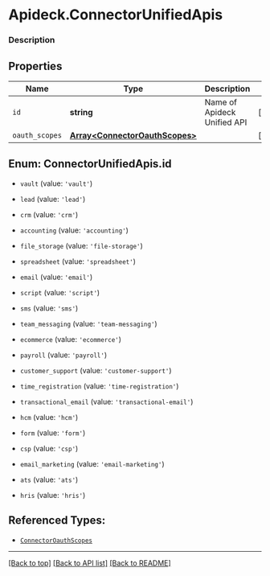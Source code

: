 # Apideck.ConnectorUnifiedApis

### Description

## Properties
Name | Type | Description | Notes
------------ | ------------- | ------------- | -------------
`id` | **string** | Name of Apideck Unified API | [optional] 
`oauth_scopes` | [**Array&lt;ConnectorOauthScopes&gt;**](ConnectorOauthScopes.md) |  | [optional] 





<a name="ConnectorUnifiedApisId"></a>
## Enum: ConnectorUnifiedApis.id


* `vault` (value: `'vault'`)

* `lead` (value: `'lead'`)

* `crm` (value: `'crm'`)

* `accounting` (value: `'accounting'`)

* `file_storage` (value: `'file-storage'`)

* `spreadsheet` (value: `'spreadsheet'`)

* `email` (value: `'email'`)

* `script` (value: `'script'`)

* `sms` (value: `'sms'`)

* `team_messaging` (value: `'team-messaging'`)

* `ecommerce` (value: `'ecommerce'`)

* `payroll` (value: `'payroll'`)

* `customer_support` (value: `'customer-support'`)

* `time_registration` (value: `'time-registration'`)

* `transactional_email` (value: `'transactional-email'`)

* `hcm` (value: `'hcm'`)

* `form` (value: `'form'`)

* `csp` (value: `'csp'`)

* `email_marketing` (value: `'email-marketing'`)

* `ats` (value: `'ats'`)

* `hris` (value: `'hris'`)




## Referenced Types:

* [`ConnectorOauthScopes`](ConnectorOauthScopes.md)

---

[[Back to top]](#) [[Back to API list]](../../../../README.md#documentation-for-api-endpoints) [[Back to README]](../../../../README.md)


